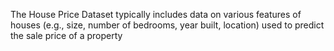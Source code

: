 
The House Price Dataset typically includes data on various features of houses (e.g., size, number of bedrooms, year built, location) used to predict the sale price of a property
